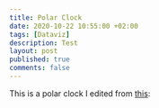 ```yaml
---
title: Polar Clock
date: 2020-10-22 10:55:00 +02:00
tags: [Dataviz]
description: Test
layout: post
published: true
comments: false
---
```


This is a polar clock I edited from [this](https://observablehq.com/@mbostock/polar-clock):

<div class="chart"></div>

<script type="module">
import {Runtime, Inspector} from "https://cdn.jsdelivr.net/npm/@observablehq/runtime@4/dist/runtime.js";
import define from "https://api.observablehq.com/d/e590bef5c3cb1d06.js?v=3";
(new Runtime).module(define, name => {
  if (name === "chart") return Inspector.into(".chart")();
});
</script>